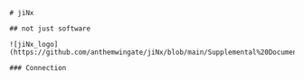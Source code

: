 ```
# jiNx
```

```
## not just software
```

```
![jiNx_logo](https://github.com/anthemwingate/jiNx/blob/main/Supplemental%20Documents/quotation%20marks.png)
```

```
### Connection
```
